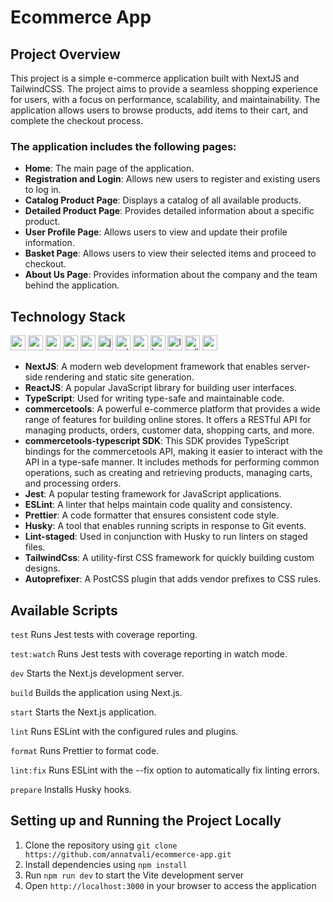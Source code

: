 # Ecommerce App

## Project Overview

This project is a simple e-commerce application built with NextJS and TailwindCSS. The project aims to provide a seamless shopping experience for users, with a focus on performance, scalability, and maintainability. The application allows users to browse products, add items to their cart, and complete the checkout process.

### The application includes the following pages:

- **Home**: The main page of the application.
- **Registration and Login**: Allows new users to register and existing users to log in.
- **Catalog Product Page**: Displays a catalog of all available products.
- **Detailed Product Page**: Provides detailed information about a specific product.
- **User Profile Page**: Allows users to view and update their profile information.
- **Basket Page**: Allows users to view their selected items and proceed to checkout.
- **About Us Page**: Provides information about the company and the team behind the application.

## Technology Stack

<img src="https://img.shields.io/badge/next.js-000000?style=for-the-badge&logo=nextdotjs&logoColor=white" height="24" alt="nextjs" /> <img src="https://img.shields.io/badge/-ReactJs-61DAFB?logo=react&logoColor=white&style=for-the-badge" height="24" alt="reactjs" /> <img src="https://img.shields.io/badge/TypeScript-007ACC?style=for-the-badge&logo=typescript&logoColor=white" height="24" alt="typescript" /> <img src="https://encrypted-tbn0.gstatic.com/images?q=tbn:ANd9GcT7vPlcs32Rlq4qstSmL7dg-tiWKAcnkK2qByMGb_IZZA&s" height="24" alt="commercetools" /> <img src="https://img.shields.io/badge/commercetools-typesscript_SDK-%236359ff" height="24" alt="commercetools-typescript-sdk" /> <img src="https://img.shields.io/badge/Jest-C21325?style=for-the-badge&logo=jest&logoColor=white" height="24" alt="jest" /> <img src="https://img.shields.io/badge/eslint-3A33D1?style=for-the-badge&logo=eslint&logoColor=white" height="24" alt="eslint" /> <img src="https://img.shields.io/badge/prettier-1A2C34?style=for-the-badge&logo=prettier&logoColor=F7BA3E" height="24" alt="prettier" /> <img src="https://img.shields.io/badge/Husky%20%F0%9F%90%95-blue" height="24" alt="husky" /> <img src="https://img.shields.io/badge/lint_staged-yellow" height="24" alt="lint-staged" /> <img src="https://img.shields.io/badge/tailwindcss-0F172A?&logo=tailwindcss" height="24" alt="tailwindcss"/> <img src="https://img.shields.io/badge/autoprefixer-purple" height="24" alt="autoprefixer" />

- **NextJS**: A modern web development framework that enables server-side rendering and static site generation.
- **ReactJS**: A popular JavaScript library for building user interfaces.
- **TypeScript**: Used for writing type-safe and maintainable code.
- **commercetools**: A powerful e-commerce platform that provides a wide range of features for building online stores. It offers a RESTful API for managing products, orders, customer data, shopping carts, and more.
- **commercetools-typescript SDK**: This SDK provides TypeScript bindings for the commercetools API, making it easier to interact with the API in a type-safe manner. It includes methods for performing common operations, such as creating and retrieving products, managing carts, and processing orders.
- **Jest**: A popular testing framework for JavaScript applications.
- **ESLint**: A linter that helps maintain code quality and consistency.
- **Prettier**: A code formatter that ensures consistent code style.
- **Husky**: A tool that enables running scripts in response to Git events.
- **Lint-staged**: Used in conjunction with Husky to run linters on staged files.
- **TailwindCss**: A utility-first CSS framework for quickly building custom designs.
- **Autoprefixer**: A PostCSS plugin that adds vendor prefixes to CSS rules.

## Available Scripts

`test`
Runs Jest tests with coverage reporting.

`test:watch`
Runs Jest tests with coverage reporting in watch mode.

`dev`
Starts the Next.js development server.

`build`
Builds the application using Next.js.

`start`
Starts the Next.js application.

`lint`
Runs ESLint with the configured rules and plugins.

`format`
Runs Prettier to format code.

`lint:fix`
Runs ESLint with the --fix option to automatically fix linting errors.

`prepare`
Installs Husky hooks.

## Setting up and Running the Project Locally

1. Clone the repository using `git clone https://github.com/annatvali/ecommerce-app.git`
2. Install dependencies using `npm install`
3. Run `npm run dev` to start the Vite development server
4. Open `http://localhost:3000` in your browser to access the application
